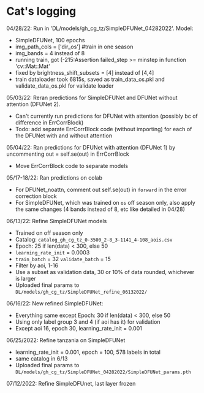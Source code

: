 # Cat's logging
04/28/22: Run in 'DL/models/gh_cg_tz/SimpleDFUNet_04282022'. Model:
- SimpleDFUNet, 100 epochs
- img_path_cols = ['dir_os'] #train in one season
- img_bands = 4 instead of 8
- running train, got (-215:Assertion failed_step >= minstep in function 'cv::Mat::Mat'
- fixed by brightness_shift_subsets = [4] instead of [4,4]
- train dataloader took 6815s, saved as train_data_os.pkl and validate_data_os.pkl for validate loader

05/03/22: Reran predictions for SimpleDFUNet and DFUNet without attention (DFUNet 2).
- Can't currently run predictions for DFUNet with attention (possibly bc of difference in ErrCorrBlock)
- Todo: add separate ErrCorrBlock code (without importing) for each of the DFUNet with and without attention 

05/04/22: Ran predictions for DFUNet with attention (DFUNet 1) by uncommenting out = self.se(out) in ErrCorrBlock
- Move ErrCorrBlock code to separate models

05/17-18/22: Ran predictions on colab
- For DFUNet_noattn, comment out self.se(out) in `forward` in the error correction block
- For SimpleDFUNet, which was trained on `os` off season only, also apply the same changes (4 bands instead of 8, etc like detailed in 04/28)

06/13/22: Refine SimpleDFUNet models
- Trained on off season only
- Catalog: `catalog_gh_cg_tz_0-3500_2-8_3-1141_4-108_aois.csv`
- Epoch: 25 if len(data) < 300, else 50
- `learning_rate_init` = 0.0003
- `train_batch` = 32 `validate_batch` = 15
- Filter by aoi, 1-16
- Use a subset as validation data, 30 or 10% of data rounded, whichever is larger
- Uploaded final params to `DL/models/gh_cg_tz/SimpleDFUNet_refine_06132022/`

06/16/22: New refined SimpleDFUNet:
- Everything same except Epoch: 30 if len(data) < 300, else 50
- Using only label group 3 and 4 (if aoi has it) for validation
- Except aoi 16, epoch 30, learning_rate_init = 0.001

06/25/2022: Refine tanzania on SimpleDFUNet
- learning_rate_init = 0.001, epoch = 100, 578 labels in total
- same catalog in 6/13
- Uploaded final params to `DL/models/gh_cg_tz/SimpleDFUNet_04282022/SimpleDFUNet_params.pth`

07/12/2022: Refine SimpleDFUnet, last layer frozen
